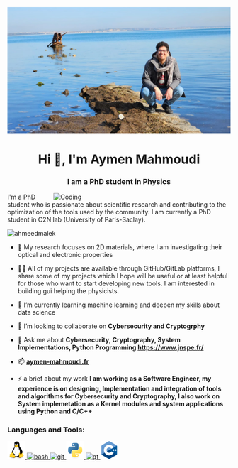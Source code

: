 [![MasterHead](IMG-20240114-WA0005.jpg)](https://rishavchanda.io)

<h1 align="center">Hi 👋, I'm Aymen Mahmoudi</h1>
<h3 align="center">I am a PhD student in Physics</h3>

<p><img align="right" alt="Coding" width="400" src="https://camo.githubusercontent.com/c1dcb74cc1c1835b1d716f5051499a2814c683c806b15f04b0eba492863703e9/68747470733a2f2f63646e2e6472696262626c652e636f6d2f75736572732f3733303730332f73637265656e73686f74732f363538313234332f6176656e746f2e676966"/></p>
I'm a PhD student who is passionate about scientific research and contributing to the optimization of the tools used by the community. I am currently a PhD student in C2N lab (University of Paris-Saclay). 

<p align="left"> <img src="https://komarev.com/ghpvc/?username=ahmeedmalek&label=Profile%20views&color=0e75b6&style=flat" alt="ahmeedmalek" /> </p>

- 🔭 My research focuses on 2D materials, where I am investigating their optical and electronic properties
  
-  👨‍💻 All of my projects are available through GitHub/GitLab platforms, I share some of my projects which I hope will be useful or at least helpful for those who want to start developing new tools. I am interested in building gui helping the physicists.
  
- 🌱  I’m currently learning machine learning and deepen my skills about data science

- 🤝 I’m looking to collaborate on **Cybersecurity and Cryptogrphy**

- 💬 Ask me about **Cybersecurity, Cryptography, System Implementations, Python Programming  <a href="https://www.jnspe.fr/"
					target="_blank">https://www.jnspe.fr/</a>**

- 📫 **<a href="https://aymen-mahmoudi.fr/" target="_blank">aymen-mahmoudi.fr</a>**
  
- ⚡ a brief about my work **I am working as a Software Engineer, my experience is on designing, Implementation and integration of tools and algorithms for Cybersecurity and Cryptography, I also work on System implemetation as a Kernel modules and system applications using Python and C/C++**

<h3 align="left">Languages and Tools:</h3>
<p align="left"><a href="https://www.linux.org/" target="_blank" rel="noreferrer"> <img src="https://raw.githubusercontent.com/devicons/devicon/master/icons/linux/linux-original.svg" alt="linux" width="40" height="40"/> </a><a href="https://www.gnu.org/software/bash/" target="_blank" rel="noreferrer"> <img src="https://www.vectorlogo.zone/logos/gnu_bash/gnu_bash-icon.svg" alt="bash" width="40" height="40"/> </a><a href="https://git-scm.com/" target="_blank" rel="noreferrer"> <img src="https://git-scm.com/images/logo@2x.png" alt="git" width="60" height="40"/> </a><a href="https://www.python.org" target="_blank" rel="noreferrer"> <img src="https://raw.githubusercontent.com/devicons/devicon/master/icons/python/python-original.svg" alt="python" width="40" height="40"/> </a> <a href="https://www.qt.io/" target="_blank" rel="noreferrer"> <img src="https://upload.wikimedia.org/wikipedia/commons/0/0b/Qt_logo_2016.svg" alt="qt" width="40" height="40"/> </a><a href="https://www.w3schools.com/cpp/" target="_blank" rel="noreferrer"> <img src="https://raw.githubusercontent.com/devicons/devicon/master/icons/cplusplus/cplusplus-original.svg" alt="cplusplus" width="40" height="40"/> </a> 


  




